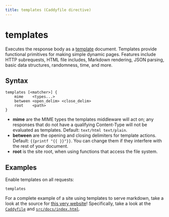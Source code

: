 ```yaml
---
title: templates (Caddyfile directive)
---
```


# templates

Executes the response body as a [template](/docs/modules/http.handlers.templates) document. Templates provide functional primitives for making simple dynamic pages. Features include HTTP subrequests, HTML file includes, Markdown rendering, JSON parsing, basic data structures, randomness, time, and more.


## Syntax

```caddy-d
templates [<matcher>] {
	mime    <types...>
	between <open_delim> <close_delim>
	root    <path>
}
```

- **mime** are the MIME types the templates middleware will act on; any responses that do not have a qualifying Content-Type will not be evaluated as templates. Default: `text/html text/plain`.
- **between** are the opening and closing delimiters for template actions. Default: `{{printf "{{ }}"}}`. You can change them if they interfere with the rest of your document.
- **root** is the site root, when using functions that access the file system.


## Examples

Enable templates on all requests:

```caddy-d
templates
```

For a complete example of a site using templates to serve markdown, take a look at the source for [this very website](https://github.com/caddyserver/website)! Specifically, take a look at the [`Caddyfile`](https://github.com/caddyserver/website/blob/master/Caddyfile) and [`src/docs/index.html`](https://github.com/caddyserver/website/blob/master/src/docs/index.html).
